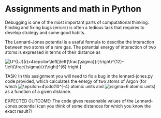 # Assignments and math in Python

Debugging is one of the most important parts of computational thinking. Finding and fixing bugs (errors) is often a tedious task that requires to develop strategy and some good habits. 

The Lennard-Jones potential is a useful formula to describe the interaction between two atoms of a rare gas. The potential energy of interaction of two atoms is expressed in terms of their distance as 

<img src="https://latex.codecogs.com/gif.latex?U^{LJ}(r)=4\epsilon\left[\left(\frac{\sigma}{r}\right)^{12}-\left(\frac{\sigma}{r}\right)^{6}&space;\right&space;]" title="U^{LJ}(r)=4\epsilon\left[\left(\frac{\sigma}{r}\right)^{12}-\left(\frac{\sigma}{r}\right)^{6} \right ]" />

TASK: In this assignment you will need to fix a bug in the lennard-jones.py code provided, which calculates the energy of two atoms of Argon (for which <img src="https://latex.codecogs.com/gif.latex?\epsilon=4\cdot10^{-4}" title="\epsilon=4\cdot10^{-4}" /> atomic units and <img src="https://latex.codecogs.com/gif.latex?\sigma=6" title="\sigma=6" /> atomic units) as a function of a given distance.

EXPECTED OUTCOME: The code gives reasonable values of the Lennard-Jones potential (can you think of some distances for which you know the exact result?)
